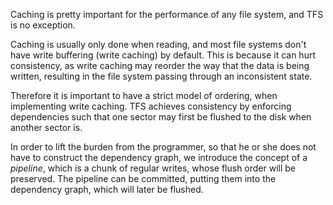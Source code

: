 Caching is pretty important for the performance of any file system, and TFS is no exception.

Caching is usually only done when reading, and most file systems don't have write buffering (write caching) by default. This is because it can hurt consistency, as write caching may reorder the way that the data is being written, resulting in the file system passing through an inconsistent state.

Therefore it is important to have a strict model of ordering, when implementing write caching. TFS achieves consistency by enforcing dependencies such that one sector may first be flushed to the disk when another sector is.

In order to lift the burden from the programmer, so that he or she does not have to construct the dependency graph, we introduce the concept of a _pipeline_, which is a chunk of regular writes, whose flush order will be preserved. The pipeline can be committed, putting them into the dependency graph, which will later be flushed.
